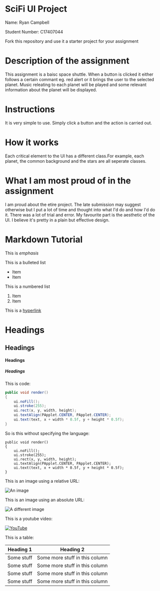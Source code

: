 # SciFi UI Project

Name: Ryan Campbell

Student Number: C17407044

Fork this repository and use it a starter project for your assignment

# Description of the assignment
This assignment is a baisc space shuttle. When a button is clicked it either follows a certain commant eg. red alert
or it brings the user to the selected planet. Music releating to each planet will be played and some relevant information
about the planet will be displayed. 

# Instructions
It is very simple to use. Simply click a button and the action is carried out. 

# How it works
Each critical element to the UI has a different class.For example, each planet, the common background and the stars 
are all seperate classes.  

# What I am most proud of in the assignment
I am proud about the etire project. The late submission may suggest otherwise but I put a lot of time and thought into 
what I'd do and how I'd do it. There was a lot of trial and error. My favourite part is the aesthetic of the UI. I believe it's 
pretty in a plain but effective design.



# Markdown Tutorial

This is *emphasis*

This is a bulleted list

- Item
- Item

This is a numbered list

1. Item
1. Item

This is a [hyperlink](http://bryanduggan.org)

# Headings
## Headings
#### Headings
##### Headings

This is code:

```Java
public void render()
{
	ui.noFill();
	ui.stroke(255);
	ui.rect(x, y, width, height);
	ui.textAlign(PApplet.CENTER, PApplet.CENTER);
	ui.text(text, x + width * 0.5f, y + height * 0.5f);
}
```

So is this without specifying the language:

```
public void render()
{
	ui.noFill();
	ui.stroke(255);
	ui.rect(x, y, width, height);
	ui.textAlign(PApplet.CENTER, PApplet.CENTER);
	ui.text(text, x + width * 0.5f, y + height * 0.5f);
}
```

This is an image using a relative URL:

![An image](images/p8.png)

This is an image using an absolute URL:

![A different image](https://bryanduggandotorg.files.wordpress.com/2019/02/infinite-forms-00045.png?w=595&h=&zoom=2)

This is a youtube video:

[![YouTube](http://img.youtube.com/vi/J2kHSSFA4NU/0.jpg)](https://www.youtube.com/watch?v=J2kHSSFA4NU)

This is a table:

| Heading 1 | Heading 2 |
|-----------|-----------|
|Some stuff | Some more stuff in this column |
|Some stuff | Some more stuff in this column |
|Some stuff | Some more stuff in this column |
|Some stuff | Some more stuff in this column |


